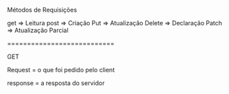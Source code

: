 Métodos de Requisições

get => Leitura
post => Criação
Put => Atualização
Delete => Declaração
Patch => Atualização Parcial

===========================

GET

Request =  o que foi pedido pelo client

response = a resposta do servidor 